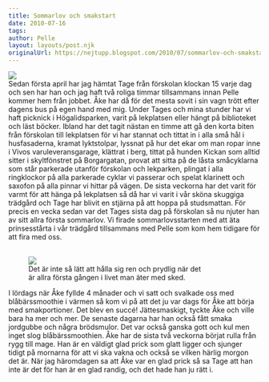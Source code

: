 ```yaml
---
title: Sommarlov och smakstart
date: 2010-07-16
tags: 	
author: Pelle
layout: layouts/post.njk
originalUrl: https://nejtupp.blogspot.com/2010/07/sommarlov-och-smakstart.html
---
```


<img src="../../../img/2010/07/IMG_0387.jpg"><br>Sedan första april har jag hämtat Tage från förskolan klockan 15 varje dag och sen har  han och jag haft två roliga timmar tillsammans innan Pelle kommer hem från jobbet. Åke har då för det mesta sovit i sin vagn trött efter dagens bus på egen  hand med mig. Under Tages och mina stunder har vi haft picknick i Högalidsparken, varit på lekplatsen eller hängt på biblioteket och läst böcker. Ibland har det tagit nästan en timme att gå den korta biten från förskolan till lekplatsen för vi har stannat och tittat in i alla små hål i husfasaderna, kramat lyktstolpar, lyssnat på hur det ekar om man ropar inne i Vivos varuleveransgarage, klättrat i berg, tittat på hunden Kickan som alltid sitter i skyltfönstret på Borgargatan, provat att sitta på de låsta småcyklarna som står parkerade utanför förskolan och lekparken, plingat i alla ringklockor på alla parkerade cyklar vi passerar och spelat klarinett och saxofon på alla pinnar vi hittar på vägen. De sista veckorna har det varit för varmt för att hänga på lekplatsen så då har vi varit i vår sköna skuggiga trädgård och Tage har blivit en stjärna på att hoppa på studsmattan. För precis en vecka sedan var det Tages sista dag på förskolan så nu njuter han av sitt allra första sommarlov. Vi firade sommarlovsstarten med att äta prinsesstårta i vår trädgård tillsammans med Pelle som kom hem tidigare för att fira med oss.<br><br>

<figure>
	<img src="../../../img/2010/07/%C3%85kes+f%C3%B6rsta+smakm%C3%A5ltid-_MG_1588.jpg">
	<figcaption>Det är inte så lätt att hålla sig ren och prydlig när det<br> är allra första gången i livet man äter med sked.</figcaption>
</figure>

I lördags när Åke fyllde 4 månader och vi satt och svalkade oss med blåbärssmoothie i värmen så kom vi på att det ju var dags för Åke att börja med smakportioner. Det blev en succé! Jättesmaskigt, tyckte Åke och ville bara ha mer och mer. De senaste dagarna har han också fått smaka jordgubbe och några brödsmulor. Det var också ganska gott och kul men inget slog blåbärssmoothien. Åke har de sista två veckorna börjat rulla från rygg till mage. Han är en väldigt glad prick som glatt ligger och sjunger tidigt på mornarna för att vi ska vakna och också se vilken härlig morgon det är. När jag häromdagen sa att Åke var en glad prick så sa Tage att han inte är det för han är en glad randig, och det hade han ju rätt i.
